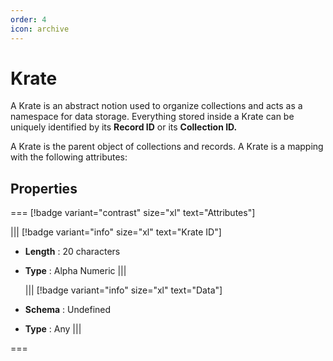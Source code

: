 ```yaml
---
order: 4
icon: archive
---
```


# Krate

A Krate is an abstract notion used to organize collections and acts as a namespace for data storage.
Everything stored inside a Krate can be uniquely identified by its **Record ID** or its **Collection ID.**

A Krate is the parent object of collections and records.
A Krate is a mapping with the following attributes:

## Properties

=== [!badge variant="contrast" size="xl" text="Attributes"]

||| [!badge variant="info" size="xl" text="Krate ID"]

- **Length** : 20 characters
- **Type** : Alpha Numeric
  |||

  ||| [!badge variant="info" size="xl" text="Data"]

- **Schema** : Undefined
- **Type** : Any
  |||

===
